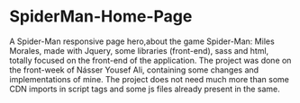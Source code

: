 # SpiderMan-Home-Page

A Spider-Man responsive page hero,about the game Spider-Man: Miles Morales, made with Jquery, some libraries (front-end), sass and html, totally focused on the front-end of the application. The project was done on the front-week of Násser Yousef Ali, containing some changes and implementations of mine. The project does not need much more than some CDN imports in script tags and some js files already present in the same.
